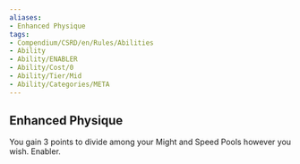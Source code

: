 ```yaml
---
aliases:
- Enhanced Physique
tags:
- Compendium/CSRD/en/Rules/Abilities
- Ability
- Ability/ENABLER
- Ability/Cost/0
- Ability/Tier/Mid
- Ability/Categories/META
---
```


  
## Enhanced Physique  
You gain 3 points to divide among your Might and Speed Pools however you wish. Enabler. 